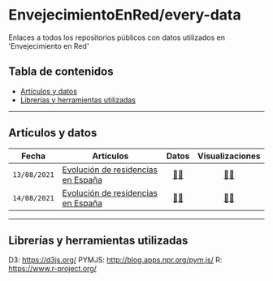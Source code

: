 # EnvejecimientoEnRed/every-data
Enlaces a todos los repositorios públicos con datos utilizados en 'Envejecimiento en Red'

## Tabla de contenidos

- [Artículos y datos](#articulos-y-datos)
- [Librerías y herramientas utilizadas](#librerias-y-herramientas-utilizadas)

---

## Artículos y datos

Fecha|Artículos|Datos|Visualizaciones
-----|---------|:----:|:----:
`13/08/2021`|[Evolución de residencias en España](https://envejecimientoenred.es/el-impacto-de-la-pandemia-en-las-residencias-para-personas-mayores/)|[:link:](https://github.com/EnvejecimientoEnRed/evolucion_residencias_data)[:link:](https://envejecimientoenred.github.io/evolucion_residencias_data/)|[:link:](https://github.com/EnvejecimientoEnRed/evolucion_residencias_viz_1)[:link:](https://envejecimientoenred.github.io/evolucion_residencias_viz_1/)
`14/08/2021`|[Evolución de residencias en España](https://envejecimientoenred.es/el-impacto-de-la-pandemia-en-las-residencias-para-personas-mayores/)|[:link:](https://github.com/EnvejecimientoEnRed/evolucion_residencias_data)[:link:](https://envejecimientoenred.github.io/evolucion_residencias_data/)|[:link:](https://github.com/EnvejecimientoEnRed/evolucion_residencias_viz_1)[:link:](https://envejecimientoenred.github.io/evolucion_residencias_viz_1/)
---

## Librerías y herramientas utilizadas

D3: https://d3js.org/
PYMJS: http://blog.apps.npr.org/pym.js/
R: https://www.r-project.org/ 
